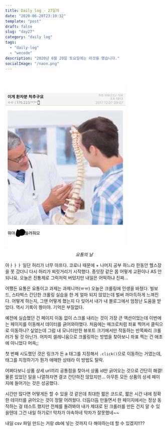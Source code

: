 ```yaml
---
title: Daily log - 27일차
date: "2020-06-20T23:10:32"
template: "post"
draft: false
slug: "day27"
category: "daily log"
tags:
  - "daily-log"
  - "wecode"
description: "2020년 6월 20일 토요일에는 이것을 했습니다."
socialImage: "/naon.png"
---
```


<br>

![day27](/media/200620-day27.jpg)
*<center>요통의 날</center>*

아ㅏㅏㅏ 일단 허리가 너무 아프다. 코로나 때문에 + 나머지 공부 하느라 한동안 헬스장을 못 갔더니 다시 허리가 찌릿거리기 시작했다. 종잇장 같은 몸 어떻게 교환이나 AS 안 되나요. 오늘은 진통제로 그럭저럭 버텼지만 내일은 어떡하냐 진짜...

어쨌든 요통은 요통이고 과제는 과제니까(ㅠㅠ) 오늘은 크롤링에 인생을 바쳤다. 빌보드, 스타벅스 간단한 크롤링 실습을 한 게 얼마 되지 않았는데 벌써 까마득하게 느껴진다. 어떻게 하는지, 그땐 어떻게 했는지 다 잊어서 내가 내 블로그에서 엄청난 도움을 받았다. 역시 기록이 짱이야. 기억은 부질없다.

예전에 실습했던 건 페이지 이동 없이 스크롤 내리는 것이 가장 큰 액션이었는데 이번에는 페이지를 이동해서 데이터를 긁어와야했다. 처음에는 매크로처럼 좌표 찍어서 클릭으로 이동하나? 싶었는데 그럼 내 모니터만한 뷰포트 크기에서만 작동하는 반쪽짜리 크롤러가 될 것 아닌가. 어차피 셀레니움으로 크롤링하는 방법을 찾아보니 좌표 찍는 건 애초에 아니었다 머쓱;;

첫 번째 시도했던 것은 링크가 든 a 태그를 지정해서 `.click()`으로 이동하는 거였는데, 태그를 지정하기가 뭔가 애매한 상태라 이 방법도 탈락.

어쩌다보니 상품 상세 url끼리 공통점을 찾아서 상품 id만 긁어오는 것으로 간단히 해결! 물론 있었던 일을 나열하자면 결코 간단하진 않았지만... 아무튼 모든 상품의 상세 페이지에 들어가는 것은 성공했다.

시간만 많다면 어떻게든 할 수 있을 것 같은데 최대한 짧은 코드로, 짧은 시간 내에 정확한 데이터를 긁어오는 것이 정말 어려웠다. 더듬더듬 만들면서 한 페이지에서는 정상 동작하는 걸 테스트 했지만 전체를 돌려봐야 내가 제대로 된 크롤러를 만든 건지 알 수 있을텐데 그건 내일 하기로!! 막차가 야속하네 막차가 잘못했네~~

내일 csv 파일 만드는 거랑 db에 넣는 것까지 다 해야하는데 할 수 있겠지!!??